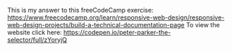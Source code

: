 This is my answer to this freeCodeCamp exercise: https://www.freecodecamp.org/learn/responsive-web-design/responsive-web-design-projects/build-a-technical-documentation-page
To view the website click here: https://codepen.io/peter-parker-the-selector/full/zYoryjQ